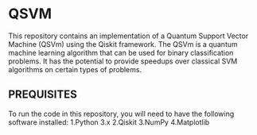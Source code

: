 # QSVM
This repository contains an implementation of a Quantum Support Vector Machine (QSVm) using the Qiskit framework. The QSVm is a quantum machine learning algorithm that can be used for binary classification problems. It has the potential to provide speedups over classical SVM algorithms on certain types of problems.

## PREQUISITES
To run the code in this repository, you will need to have the following software installed:
	1.Python 3.x
	2.Qiskit
	3.NumPy
	4.Matplotlib

